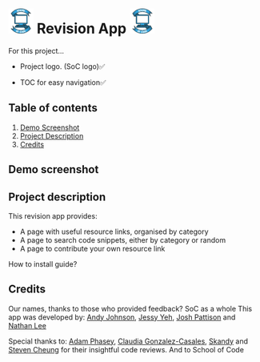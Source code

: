 # <img src="./team-16/public/soc-logo.png" width="50" >  Revision App <img src="./team-16/public/soc-logo.png" width="50" >

For this project...

- Project logo. (SoC logo)✅

- TOC for easy navigation✅

## Table of contents

1. [Demo Screenshot](#demoscreenshot)
2. [Project Description](#projectdescription)
3. [Credits](#credits)

## Demo screenshot

## Project description

This revision app provides:

- A page with useful resource links, organised by category
- A page to search code snippets, either by category or random
- A page to contribute your own resource link

How to install guide?

## Credits

Our names, thanks to those who provided feedback? SoC as a whole
This app was developed by:
[Andy Johnson](https://github.com/multi-vit), [Jessy Yeh](https://github.com/Jessy-Yeh), [Josh Pattison](https://github.com/pattisoj) and [Nathan Lee](https://github.com/N-LEE-94)

Special thanks to:
[Adam Phasey](https://github.com/AdamPhasey), [Claudia Gonzalez-Casales](https://github.com/ClaudiaGC1339), [Skandy](https://github.com/skandog) and [Steven Cheung](https://github.com/StevenCK1) for their insightful code reviews.
And to School of Code
